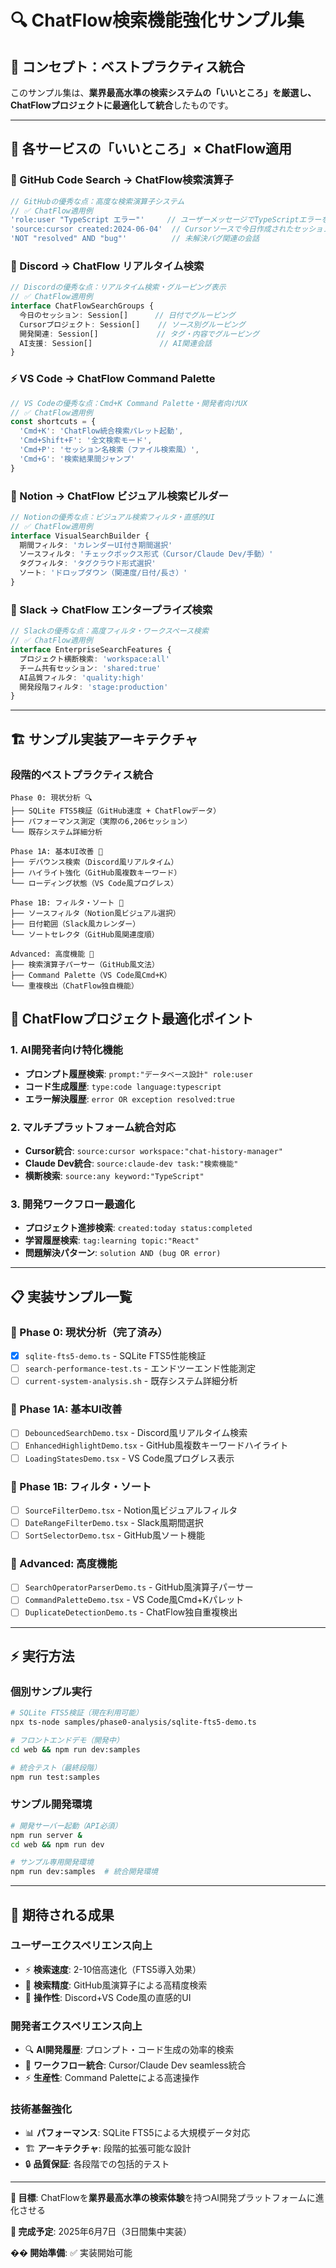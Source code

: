 # 🔍 ChatFlow検索機能強化サンプル集

## 🎯 コンセプト：**ベストプラクティス統合**

このサンプル集は、**業界最高水準の検索システムの「いいところ」を厳選し、ChatFlowプロジェクトに最適化して統合**したものです。

---

## 🌟 **各サービスの「いいところ」× ChatFlow適用**

### **🐙 GitHub Code Search → ChatFlow検索演算子**
```typescript
// GitHubの優秀な点：高度な検索演算子システム
// ✅ ChatFlow適用例
'role:user "TypeScript エラー"'     // ユーザーメッセージでTypeScriptエラーを検索
'source:cursor created:2024-06-04'  // Cursorソースで今日作成されたセッション
'NOT "resolved" AND "bug"'          // 未解決バグ関連の会話
```

### **💬 Discord → ChatFlow リアルタイム検索**
```typescript
// Discordの優秀な点：リアルタイム検索・グルーピング表示
// ✅ ChatFlow適用例
interface ChatFlowSearchGroups {
  今日のセッション: Session[]      // 日付でグルーピング
  Cursorプロジェクト: Session[]    // ソース別グルーピング
  開発関連: Session[]             // タグ・内容でグルーピング
  AI支援: Session[]               // AI関連会話
}
```

### **⚡ VS Code → ChatFlow Command Palette**
```typescript
// VS Codeの優秀な点：Cmd+K Command Palette・開発者向けUX
// ✅ ChatFlow適用例
const shortcuts = {
  'Cmd+K': 'ChatFlow統合検索パレット起動',
  'Cmd+Shift+F': '全文検索モード',
  'Cmd+P': 'セッション名検索（ファイル検索風）',
  'Cmd+G': '検索結果間ジャンプ'
}
```

### **📝 Notion → ChatFlow ビジュアル検索ビルダー**
```typescript
// Notionの優秀な点：ビジュアル検索フィルタ・直感的UI
// ✅ ChatFlow適用例
interface VisualSearchBuilder {
  期間フィルタ: 'カレンダーUI付き期間選択'
  ソースフィルタ: 'チェックボックス形式（Cursor/Claude Dev/手動）'
  タグフィルタ: 'タグクラウド形式選択'
  ソート: 'ドロップダウン（関連度/日付/長さ）'
}
```

### **💼 Slack → ChatFlow エンタープライズ検索**
```typescript
// Slackの優秀な点：高度フィルタ・ワークスペース検索
// ✅ ChatFlow適用例
interface EnterpriseSearchFeatures {
  プロジェクト横断検索: 'workspace:all'
  チーム共有セッション: 'shared:true'
  AI品質フィルタ: 'quality:high'
  開発段階フィルタ: 'stage:production'
}
```

---

## 🏗️ **サンプル実装アーキテクチャ**

### **段階的ベストプラクティス統合**
```
Phase 0: 現状分析 🔍
├── SQLite FTS5検証（GitHub速度 + ChatFlowデータ）
├── パフォーマンス測定（実際の6,206セッション）
└── 既存システム詳細分析

Phase 1A: 基本UI改善 🎨
├── デバウンス検索（Discord風リアルタイム）
├── ハイライト強化（GitHub風複数キーワード）
└── ローディング状態（VS Code風プログレス）

Phase 1B: フィルタ・ソート 🔧
├── ソースフィルタ（Notion風ビジュアル選択）
├── 日付範囲（Slack風カレンダー）
└── ソートセレクタ（GitHub風関連度順）

Advanced: 高度機能 🚀
├── 検索演算子パーサー（GitHub風文法）
├── Command Palette（VS Code風Cmd+K）
└── 重複検出（ChatFlow独自機能）
```

## 🎯 **ChatFlowプロジェクト最適化ポイント**

### **1. AI開発者向け特化機能**
- **プロンプト履歴検索**: `prompt:"データベース設計" role:user`
- **コード生成履歴**: `type:code language:typescript`
- **エラー解決履歴**: `error OR exception resolved:true`

### **2. マルチプラットフォーム統合対応**
- **Cursor統合**: `source:cursor workspace:"chat-history-manager"`
- **Claude Dev統合**: `source:claude-dev task:"検索機能"`
- **横断検索**: `source:any keyword:"TypeScript"`

### **3. 開発ワークフロー最適化**
- **プロジェクト進捗検索**: `created:today status:completed`
- **学習履歴検索**: `tag:learning topic:"React"`
- **問題解決パターン**: `solution AND (bug OR error)`

---

## 📋 **実装サンプル一覧**

### **🔬 Phase 0: 現状分析（完了済み）**
- [x] `sqlite-fts5-demo.ts` - SQLite FTS5性能検証
- [ ] `search-performance-test.ts` - エンドツーエンド性能測定
- [ ] `current-system-analysis.sh` - 既存システム詳細分析

### **🎨 Phase 1A: 基本UI改善**
- [ ] `DebouncedSearchDemo.tsx` - Discord風リアルタイム検索
- [ ] `EnhancedHighlightDemo.tsx` - GitHub風複数キーワードハイライト
- [ ] `LoadingStatesDemo.tsx` - VS Code風プログレス表示

### **🔧 Phase 1B: フィルタ・ソート**
- [ ] `SourceFilterDemo.tsx` - Notion風ビジュアルフィルタ
- [ ] `DateRangeFilterDemo.tsx` - Slack風期間選択
- [ ] `SortSelectorDemo.tsx` - GitHub風ソート機能

### **🚀 Advanced: 高度機能**
- [ ] `SearchOperatorParserDemo.ts` - GitHub風演算子パーサー
- [ ] `CommandPaletteDemo.tsx` - VS Code風Cmd+Kパレット
- [ ] `DuplicateDetectionDemo.ts` - ChatFlow独自重複検出

---

## ⚡ **実行方法**

### **個別サンプル実行**
```bash
# SQLite FTS5検証（現在利用可能）
npx ts-node samples/phase0-analysis/sqlite-fts5-demo.ts

# フロントエンドデモ（開発中）
cd web && npm run dev:samples

# 統合テスト（最終段階）
npm run test:samples
```

### **サンプル開発環境**
```bash
# 開発サーバー起動（API必須）
npm run server &
cd web && npm run dev

# サンプル専用開発環境
npm run dev:samples  # 統合開発環境
```

---

## 🎊 **期待される成果**

### **ユーザーエクスペリエンス向上**
- ⚡ **検索速度**: 2-10倍高速化（FTS5導入効果）
- 🎯 **検索精度**: GitHub風演算子による高精度検索
- 🎨 **操作性**: Discord+VS Code風の直感的UI

### **開発者エクスペリエンス向上**
- 🔍 **AI開発履歴**: プロンプト・コード生成の効率的検索
- 🔄 **ワークフロー統合**: Cursor/Claude Dev seamless統合
- ⚡ **生産性**: Command Paletteによる高速操作

### **技術基盤強化**
- 📊 **パフォーマンス**: SQLite FTS5による大規模データ対応
- 🏗️ **アーキテクチャ**: 段階的拡張可能な設計
- 🔒 **品質保証**: 各段階での包括的テスト

---

**🎯 目標**: ChatFlowを**業界最高水準の検索体験**を持つAI開発プラットフォームに進化させる

**📅 完成予定**: 2025年6月7日（3日間集中実装）

**�� 開始準備**: ✅ 実装開始可能 